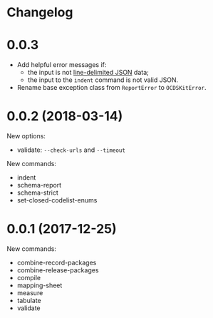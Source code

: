 # Changelog

# 0.0.3

* Add helpful error messages if:
  * the input is not [line-delimited JSON](https://en.wikipedia.org/wiki/JSON_streaming) data;
  * the input to the `indent` command is not valid JSON.
* Rename base exception class from `ReportError` to `OCDSKitError`.

# 0.0.2 (2018-03-14)

New options:

* validate: `--check-urls` and `--timeout`

New commands:

* indent
* schema-report
* schema-strict
* set-closed-codelist-enums

# 0.0.1 (2017-12-25)

New commands:

* combine-record-packages
* combine-release-packages
* compile
* mapping-sheet
* measure
* tabulate
* validate
